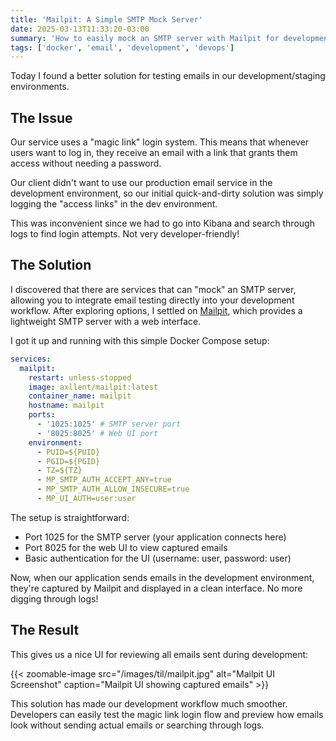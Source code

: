 ```yaml
---
title: 'Mailpit: A Simple SMTP Mock Server'
date: 2025-03-13T11:33:20-03:00
summary: 'How to easily mock an SMTP server with Mailpit for development environments'
tags: ['docker', 'email', 'development', 'devops']
---
```


Today I found a better solution for testing emails in our development/staging environments.

## The Issue

Our service uses a "magic link" login system. This means that whenever users want to log in, they receive an email with a link that grants them access without needing a password.

Our client didn't want to use our production email service in the development environment, so our initial quick-and-dirty solution was simply logging the "access links" in the dev environment.

This was inconvenient since we had to go into Kibana and search through logs to find login attempts. Not very developer-friendly!

## The Solution

I discovered that there are services that can "mock" an SMTP server, allowing you to integrate email testing directly into your development workflow. After exploring options, I settled on [Mailpit](https://github.com/axllent/mailpit), which provides a lightweight SMTP server with a web interface.

I got it up and running with this simple Docker Compose setup:

```yaml
services:
  mailpit:
    restart: unless-stopped
    image: axllent/mailpit:latest
    container_name: mailpit
    hostname: mailpit
    ports:
      - '1025:1025' # SMTP server port
      - '8025:8025' # Web UI port
    environment:
      - PUID=${PUID}
      - PGID=${PGID}
      - TZ=${TZ}
      - MP_SMTP_AUTH_ACCEPT_ANY=true
      - MP_SMTP_AUTH_ALLOW_INSECURE=true
      - MP_UI_AUTH=user:user
```

The setup is straightforward:

- Port 1025 for the SMTP server (your application connects here)
- Port 8025 for the web UI to view captured emails
- Basic authentication for the UI (username: user, password: user)

Now, when our application sends emails in the development environment, they're captured by Mailpit and displayed in a clean interface. No more digging through logs!

## The Result

This gives us a nice UI for reviewing all emails sent during development:

{{< zoomable-image src="/images/til/mailpit.jpg"
                   alt="Mailpit UI Screenshot"
                   caption="Mailpit UI showing captured emails" >}}

This solution has made our development workflow much smoother. Developers can easily test the magic link login flow and preview how emails look without sending actual emails or searching through logs.
